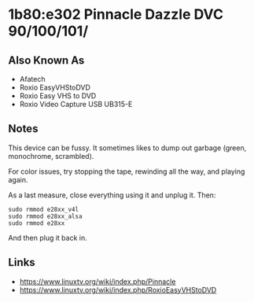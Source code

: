 # 1b80:e302 Pinnacle Dazzle DVC 90/100/101/

## Also Known As
- Afatech
- Roxio EasyVHStoDVD
- Roxio Easy VHS to DVD
- Roxio Video Capture USB UB315-E

## Notes
This device can be fussy. It sometimes likes to dump out garbage (green, monochrome, scrambled).

For color issues, try stopping the tape, rewinding all the way, and playing again.

As a last measure, close everything using it and unplug it. Then:

```
sudo rmmod e28xx_v4l
sudo rmmod e28xx_alsa
sudo rmmod e28xx
```

And then plug it back in.

## Links
- https://www.linuxtv.org/wiki/index.php/Pinnacle
- https://www.linuxtv.org/wiki/index.php/RoxioEasyVHStoDVD
